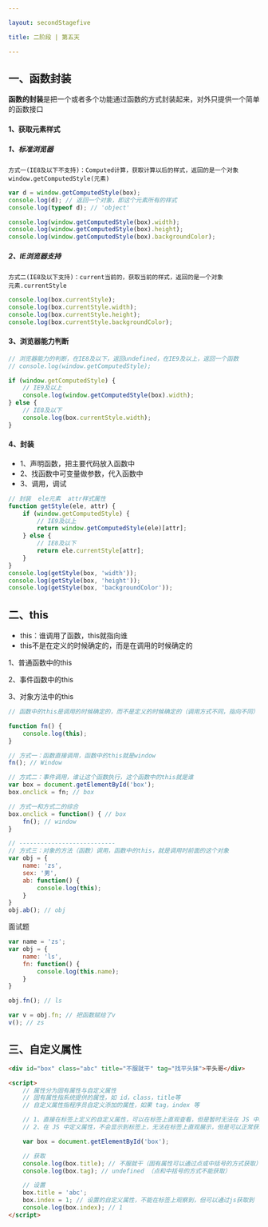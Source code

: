```yaml
---

layout: secondStagefive

title: 二阶段 | 第五天

---
```


## 一、函数封装

**函数的封装**是把一个或者多个功能通过函数的方式封装起来，对外只提供一个简单的函数接口



#### 1、获取元素样式

##### 1、标准浏览器

```
方式一(IE8及以下不支持)：Computed计算，获取计算以后的样式，返回的是一个对象
window.getComputedStyle(元素)
```

```js
var d = window.getComputedStyle(box);
console.log(d); // 返回一个对象，即这个元素所有的样式
console.log(typeof d); // 'object'

console.log(window.getComputedStyle(box).width);
console.log(window.getComputedStyle(box).height);
console.log(window.getComputedStyle(box).backgroundColor);
```



##### 2、IE浏览器支持

```
方式二(IE8及以下支持)：current当前的，获取当前的样式，返回的是一个对象
元素.currentStyle
```

```js
console.log(box.currentStyle);
console.log(box.currentStyle.width);
console.log(box.currentStyle.height);
console.log(box.currentStyle.backgroundColor);
```



#### 3、浏览器能力判断

```js
// 浏览器能力的判断，在IE8及以下，返回undefined，在IE9及以上，返回一个函数
// console.log(window.getComputedStyle);

if (window.getComputedStyle) {
    // IE9及以上
    console.log(window.getComputedStyle(box).width);
} else {
    // IE8及以下
    console.log(box.currentStyle.width);
}
```



#### 4、封装

- 1、声明函数，把主要代码放入函数中
- 2、找函数中可变量做参数，代入函数中
- 3、调用，调试

```js
// 封装  ele元素  attr样式属性
function getStyle(ele, attr) {
    if (window.getComputedStyle) {
        // IE9及以上
        return window.getComputedStyle(ele)[attr];
    } else {
        // IE8及以下
        return ele.currentStyle[attr];
    }
}
console.log(getStyle(box, 'width'));
console.log(getStyle(box, 'height'));
console.log(getStyle(box, 'backgroundColor'));
```









## 二、this

- this：谁调用了函数，this就指向谁
- this不是在定义的时候确定的，而是在调用的时候确定的



1、普通函数中的this

2、事件函数中的this

3、对象方法中的this



```js
// 函数中的this是调用的时候确定的，而不是定义的时候确定的（调用方式不同，指向不同）

function fn() {
    console.log(this);
}

// 方式一：函数直接调用，函数中的this就是window
fn(); // Window

// 方式二：事件调用，谁让这个函数执行，这个函数中的this就是谁
var box = document.getElementById('box');
box.onclick = fn; // box

// 方式一和方式二的综合
box.onclick = function() { // box
    fn(); // window
}

// ---------------------------
// 方式三：对象的方法（函数）调用，函数中的this，就是调用时前面的这个对象
var obj = {
    name: 'zs',
    sex: '男',
    ab: function() {
        console.log(this);
    }
}
obj.ab(); // obj
```

面试题

```js
var name = 'zs';
var obj = {
    name: 'ls',
    fn: function() {
        console.log(this.name);
    }
}

obj.fn(); // ls

var v = obj.fn; // 把函数赋给了v
v(); // zs
```





## 三、自定义属性

```html
<div id="box" class="abc" title="不服就干" tag="找平头妹">平头哥</div>

<script>
    // 属性分为固有属性与自定义属性
    // 固有属性指系统提供的属性，如 id，class，title等
    // 自定义属性指程序员自定义添加的属性，如果 tag，index 等

    // 1、直接在标签上定义的自定义属性，可以在标签上直观查看，但是暂时无法在 JS 中获取(点和中括号的方式不行)，结果为 undefined。
    // 2、在 JS 中定义属性，不会显示到标签上，无法在标签上直观展示，但是可以正常获取使用，一般自定义属性都是在 JS 中定义的。

    var box = document.getElementById('box');

    // 获取
    console.log(box.title); // 不服就干（固有属性可以通过点或中括号的方式获取）
    console.log(box.tag); // undefined （点和中括号的方式不能获取）

    // 设置
    box.title = 'abc';
    box.index = 1; // 设置的自定义属性，不能在标签上观察到，但可以通过js获取到
    console.log(box.index); // 1
</script>
```













